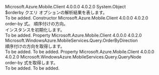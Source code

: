 <Type Name="OrderByNode" FullName="Microsoft.WindowsAzure.MobileServices.Query.OrderByNode">
  <TypeSignature Language="C#" Value="public class OrderByNode" />
  <TypeSignature Language="ILAsm" Value=".class public auto ansi beforefieldinit OrderByNode extends System.Object" />
  <TypeSignature Language="DocId" Value="T:Microsoft.WindowsAzure.MobileServices.Query.OrderByNode" />
  <TypeSignature Language="VB.NET" Value="Public Class OrderByNode" />
  <TypeSignature Language="F#" Value="type OrderByNode = class" />
  <AssemblyInfo>
    <AssemblyName>Microsoft.Azure.Mobile.Client</AssemblyName>
    <AssemblyVersion>4.0.0.0</AssemblyVersion>
    <AssemblyVersion>4.0.2.0</AssemblyVersion>
  </AssemblyInfo>
  <Base>
    <BaseTypeName>System.Object</BaseTypeName>
  </Base>
  <Interfaces />
  <Docs>
    <summary>
            $orderby クエリ オプションの解析結果を表します。
            </summary>
    <remarks>To be added.</remarks>
  </Docs>
  <Members>
    <Member MemberName=".ctor">
      <MemberSignature Language="C#" Value="public OrderByNode (Microsoft.WindowsAzure.MobileServices.Query.QueryNode expression, Microsoft.WindowsAzure.MobileServices.Query.OrderByDirection direction);" />
      <MemberSignature Language="ILAsm" Value=".method public hidebysig specialname rtspecialname instance void .ctor(class Microsoft.WindowsAzure.MobileServices.Query.QueryNode expression, valuetype Microsoft.WindowsAzure.MobileServices.Query.OrderByDirection direction) cil managed" />
      <MemberSignature Language="DocId" Value="M:Microsoft.WindowsAzure.MobileServices.Query.OrderByNode.#ctor(Microsoft.WindowsAzure.MobileServices.Query.QueryNode,Microsoft.WindowsAzure.MobileServices.Query.OrderByDirection)" />
      <MemberSignature Language="VB.NET" Value="Public Sub New (expression As QueryNode, direction As OrderByDirection)" />
      <MemberSignature Language="F#" Value="new Microsoft.WindowsAzure.MobileServices.Query.OrderByNode : Microsoft.WindowsAzure.MobileServices.Query.QueryNode * Microsoft.WindowsAzure.MobileServices.Query.OrderByDirection -&gt; Microsoft.WindowsAzure.MobileServices.Query.OrderByNode" Usage="new Microsoft.WindowsAzure.MobileServices.Query.OrderByNode (expression, direction)" />
      <MemberType>Constructor</MemberType>
      <AssemblyInfo>
        <AssemblyName>Microsoft.Azure.Mobile.Client</AssemblyName>
        <AssemblyVersion>4.0.0.0</AssemblyVersion>
        <AssemblyVersion>4.0.2.0</AssemblyVersion>
      </AssemblyInfo>
      <Parameters>
        <Parameter Name="expression" Type="Microsoft.WindowsAzure.MobileServices.Query.QueryNode" />
        <Parameter Name="direction" Type="Microsoft.WindowsAzure.MobileServices.Query.OrderByDirection" />
      </Parameters>
      <Docs>
        <param name="expression">order-by 式。</param>
        <param name="direction">順序付けの方向。</param>
        <summary>
            インスタンスを初期化します。<see cref="T:Microsoft.WindowsAzure.MobileServices.Query.OrderByNode" /></summary>
        <remarks>To be added.</remarks>
      </Docs>
    </Member>
    <Member MemberName="Direction">
      <MemberSignature Language="C#" Value="public Microsoft.WindowsAzure.MobileServices.Query.OrderByDirection Direction { get; }" />
      <MemberSignature Language="ILAsm" Value=".property instance valuetype Microsoft.WindowsAzure.MobileServices.Query.OrderByDirection Direction" />
      <MemberSignature Language="DocId" Value="P:Microsoft.WindowsAzure.MobileServices.Query.OrderByNode.Direction" />
      <MemberSignature Language="VB.NET" Value="Public ReadOnly Property Direction As OrderByDirection" />
      <MemberSignature Language="F#" Value="member this.Direction : Microsoft.WindowsAzure.MobileServices.Query.OrderByDirection" Usage="Microsoft.WindowsAzure.MobileServices.Query.OrderByNode.Direction" />
      <MemberType>Property</MemberType>
      <AssemblyInfo>
        <AssemblyName>Microsoft.Azure.Mobile.Client</AssemblyName>
        <AssemblyVersion>4.0.0.0</AssemblyVersion>
        <AssemblyVersion>4.0.2.0</AssemblyVersion>
      </AssemblyInfo>
      <ReturnValue>
        <ReturnType>Microsoft.WindowsAzure.MobileServices.Query.OrderByDirection</ReturnType>
      </ReturnValue>
      <Docs>
        <summary>
            順序付けの方向を取得します。
            </summary>
        <value>To be added.</value>
        <remarks>To be added.</remarks>
      </Docs>
    </Member>
    <Member MemberName="Expression">
      <MemberSignature Language="C#" Value="public Microsoft.WindowsAzure.MobileServices.Query.QueryNode Expression { get; }" />
      <MemberSignature Language="ILAsm" Value=".property instance class Microsoft.WindowsAzure.MobileServices.Query.QueryNode Expression" />
      <MemberSignature Language="DocId" Value="P:Microsoft.WindowsAzure.MobileServices.Query.OrderByNode.Expression" />
      <MemberSignature Language="VB.NET" Value="Public ReadOnly Property Expression As QueryNode" />
      <MemberSignature Language="F#" Value="member this.Expression : Microsoft.WindowsAzure.MobileServices.Query.QueryNode" Usage="Microsoft.WindowsAzure.MobileServices.Query.OrderByNode.Expression" />
      <MemberType>Property</MemberType>
      <AssemblyInfo>
        <AssemblyName>Microsoft.Azure.Mobile.Client</AssemblyName>
        <AssemblyVersion>4.0.0.0</AssemblyVersion>
        <AssemblyVersion>4.0.2.0</AssemblyVersion>
      </AssemblyInfo>
      <ReturnValue>
        <ReturnType>Microsoft.WindowsAzure.MobileServices.Query.QueryNode</ReturnType>
      </ReturnValue>
      <Docs>
        <summary>
            order-by 式を取得します。
            </summary>
        <value>To be added.</value>
        <remarks>To be added.</remarks>
      </Docs>
    </Member>
  </Members>
</Type>